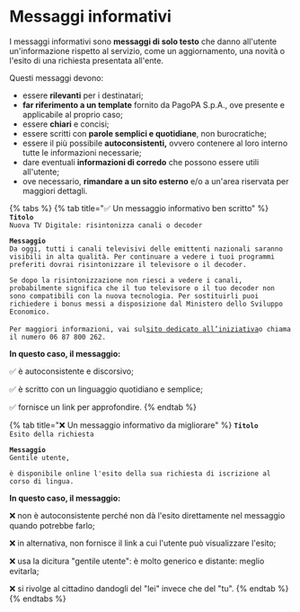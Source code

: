 # Messaggi informativi

I messaggi informativi sono **messaggi di solo testo** che danno all'utente un'informazione rispetto al servizio, come un aggiornamento, una novità o l'esito di una richiesta presentata all'ente. &#x20;

Questi messaggi devono:

* essere **rilevanti** per i destinatari;
* **far riferimento a un template** fornito da PagoPA S.p.A., ove presente e applicabile al proprio caso;
* essere **chiari** e concisi;
* essere scritti con **parole semplici e quotidiane**, non burocratiche;
* essere il più possibile **autoconsistenti,** ovvero contenere al loro interno tutte le informazioni necessarie;
* dare eventuali **informazioni di corredo** che possono essere utili all'utente;
* ove necessario, **rimandare a un sito esterno** e/o a un'area riservata per maggiori dettagli.

{% tabs %}
{% tab title="✅ Un messaggio informativo ben scritto" %}
**`Titolo`**\
`Nuova TV Digitale: risintonizza canali o decoder`

**`Messaggio`**\
`Da oggi, tutti i canali televisivi delle emittenti nazionali saranno visibili in alta qualità. Per continuare a vedere i tuoi programmi preferiti dovrai risintonizzare il televisore o il decoder.`

`Se dopo la risintonizzazione non riesci a vedere i canali, probabilmente significa che il tuo televisore o il tuo decoder non sono compatibili con la nuova tecnologia. Per sostituirli puoi richiedere i bonus messi a disposizione dal Ministero dello Sviluppo Economico.`\
\
`Per maggiori informazioni, vai sul`[`sito dedicato all’iniziativa`](https://nuovatvdigitale.mise.gov.it/)`o chiama il numero 06 87 800 262.`



**In questo caso, il messaggio:**

✅ è autoconsistente e discorsivo;

✅ è scritto con un linguaggio quotidiano e semplice;

✅ fornisce un link per approfondire.
{% endtab %}

{% tab title="❌ Un messaggio informativo da migliorare" %}
**`Titolo`**\
`Esito della richiesta`

**`Messaggio`**\
`Gentile utente,`

`è disponibile online l'esito della sua richiesta di iscrizione al corso di lingua.`



**In questo caso, il messaggio:**

❌ non è autoconsistente perché non dà l'esito direttamente nel messaggio quando potrebbe farlo;

❌ in alternativa, non fornisce il link a cui l'utente può visualizzare l'esito;

❌ usa la dicitura "gentile utente": è molto generico e distante: meglio evitarla;

❌ si rivolge al cittadino dandogli del "lei" invece che del "tu".
{% endtab %}
{% endtabs %}
